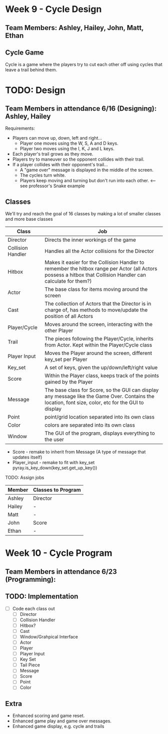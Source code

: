 # Week 9 - Cycle Design
## Team Members: Ashley, Hailey, John, Matt, Ethan

## Cycle Game
Cycle is a game where the players try to cut each other off using cycles that leave a trail behind them.

# TODO: Design
## Team Members in attendance 6/16 (Designing): Ashley, Hailey
Requirements:
- Players can move up, down, left and right...
  - Player one moves using the W, S, A and D keys.
  - Player two moves using the I, K, J and L keys.
- Each player's trail grows as they move.
- Players try to maneuver so the opponent collides with their trail.
- If a player collides with their opponent's trail...
  - A "game over" message is displayed in the middle of the screen.
  - The cycles turn white.
  - Players keep moving and turning but don't run into each other. <-- see professor's Snake example

## Classes
We'll try and reach the goal of 16 classes by making a lot of smaller classes and more base classes

| Class | Job |
| ----- | --- |
Director | Directs the inner workings of the game
Collision Handler | Handles all the Actor collisions for the Director
Hitbox | Makes it easier for the Collision Handler to remember the hitbox range per Actor (all Actors possess a hitbox that Collision Handler can calculate for them?)
Actor | The base class for items moving around the screen
Cast | The collection of Actors that the Director is in charge of, has methods to move/update the position of all Actors
Player/Cycle | Moves around the screen, interacting with the other Player
Trail | The pieces following the Player/Cycle, inherits from Actor. Kept within the Player/Cycle class
Player Input | Moves the Player around the screen, different key_set per Player
Key_set | A set of keys, given the up/down/left/right value
Score | Within the Player class, keeps track of the points gained by the Player
Message | The base class for Score, so the GUI can display any message like the Game Over. Contains the location, font size, color, etc for the GUI to display
Point | point/grid location separated into its own class
Color | colors are separated into its own class
Window | The GUI of the program, displays everything to the user

- Score - remake to inherit from Message (A type of message that updates itself)
- Player_input - remake to fit with key_set pyray.is_key_down(key_set.get_up_key())


TODO: Assign jobs

| Member | Classes to Program |
| ------ | ------------------ |
Ashley | Director
Hailey | -
Matt | -
John | Score
Ethan | -

# Week 10 - Cycle Program
## Team Members in attendance 6/23 (Programming): 

## TODO: Implementation
- [ ] Code each class out
  - [ ] Director
  - [ ] Collision Handler
  - [ ] Hitbox?
  - [ ] Cast
  - [ ] Window/Grahpical Interface
  - [ ] Actor
  - [ ] Player
  - [ ] Player Input
  - [ ] Key Set 
  - [ ] Tail Piece
  - [ ] Message
  - [ ] Score
  - [ ] Point
  - [ ] Color

## Extra
- Enhanced scoring and game reset.
- Enhanced game play and game over messages.
- Enhanced game display, e.g. cycle and trails
